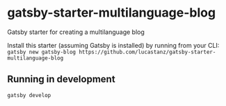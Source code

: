 # gatsby-starter-multilanguage-blog
Gatsby starter for creating a multilanguage blog

Install this starter (assuming Gatsby is installed) by running from your CLI:
`gatsby new gatsby-blog https://github.com/lucastanz/gatsby-starter-multilanguage-blog`

## Running in development
`gatsby develop`
